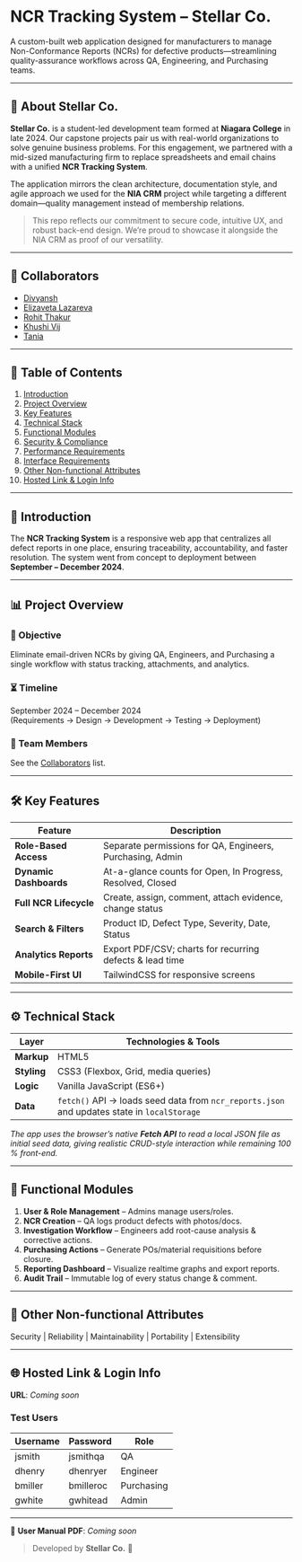 # NCR Tracking System – Stellar Co.

A custom-built web application designed for manufacturers to manage Non-Conformance Reports (NCRs) for defective products—streamlining quality-assurance workflows across QA, Engineering, and Purchasing teams.

---

## 👥 About Stellar Co.
**Stellar Co.** is a student-led development team formed at **Niagara College** in late 2024. Our capstone projects pair us with real-world organizations to solve genuine business problems. For this engagement, we partnered with a mid-sized manufacturing firm to replace spreadsheets and email chains with a unified **NCR Tracking System**.

The application mirrors the clean architecture, documentation style, and agile approach we used for the **NIA CRM** project while targeting a different domain—quality management instead of membership relations.

> This repo reflects our commitment to secure code, intuitive UX, and robust back-end design. We’re proud to showcase it alongside the NIA CRM as proof of our versatility.

---

## 🤝 Collaborators
- [Divyansh](https://github.com/Divyansh896)
- [Elizaveta Lazareva](https://github.com/Eliza707707)
- [Rohit Thakur](https://github.com/rohitthaku-rt)
- [Khushi Vij](https://github.com/Khushivij08)
- [Tania](https://github.com/Tania2024-design)

---

## 📌 Table of Contents
1. [Introduction](#introduction)  
2. [Project Overview](#project-overview)  
3. [Key Features](#key-features)  
4. [Technical Stack](#technical-stack)  
5. [Functional Modules](#functional-modules)  
6. [Security & Compliance](#security--compliance)  
7. [Performance Requirements](#performance-requirements)  
8. [Interface Requirements](#interface-requirements)  
9. [Other Non-functional Attributes](#other-non-functional-attributes)  
10. [Hosted Link & Login Info](#hosted-link--login-info)  

---

## 🧩 Introduction
The **NCR Tracking System** is a responsive web app that centralizes all defect reports in one place, ensuring traceability, accountability, and faster resolution. The system went from concept to deployment between **September – December 2024**.

---

## 📊 Project Overview
### 🎯 Objective
Eliminate email-driven NCRs by giving QA, Engineers, and Purchasing a single workflow with status tracking, attachments, and analytics.

### ⏳ Timeline
September 2024 – December 2024  
(Requirements → Design → Development → Testing → Deployment)

### 👥 Team Members
See the [Collaborators](#-collaborators) list.

---

## 🛠 Key Features
| Feature                 | Description                                                         |
|-------------------------|---------------------------------------------------------------------|
| **Role-Based Access**   | Separate permissions for QA, Engineers, Purchasing, Admin               |
| **Dynamic Dashboards**  | At-a-glance counts for Open, In Progress, Resolved, Closed         |
| **Full NCR Lifecycle**  | Create, assign, comment, attach evidence, change status            |
| **Search & Filters**    | Product ID, Defect Type, Severity, Date, Status                    |
| **Analytics Reports**   | Export PDF/CSV; charts for recurring defects & lead time           |
| **Mobile-First UI**     | TailwindCSS for responsive screens                                 |

---

## ⚙️ Technical Stack

| Layer        | Technologies & Tools                              |
|--------------|---------------------------------------------------|
| **Markup**   | HTML5                                             |
| **Styling**  | CSS3 (Flexbox, Grid, media queries)               |
| **Logic**    | Vanilla JavaScript (ES6+)                         |
| **Data**     | `fetch()` API → loads seed data from `ncr_reports.json` and updates state in `localStorage` |

*The app uses the browser’s native **Fetch API** to read a local JSON file as initial seed data, giving realistic CRUD-style interaction while remaining 100 % front-end.*

---

## 🧩 Functional Modules
1. **User & Role Management** – Admins manage users/roles.  
2. **NCR Creation** – QA logs product defects with photos/docs.  
3. **Investigation Workflow** – Engineers add root-cause analysis & corrective actions.  
4. **Purchasing Actions** – Generate POs/material requisitions before closure.  
5. **Reporting Dashboard** – Visualize realtime graphs and export reports.  
6. **Audit Trail** – Immutable log of every status change & comment.

---

## 🔧 Other Non-functional Attributes
Security | Reliability | Maintainability | Portability | Extensibility

---

## 🌐 Hosted Link & Login Info
**URL**: *Coming soon*  

### Test Users
| Username               | Password | Role       |
|---------------------|----------|------------|
| jsmith         | jsmithqa | QA         |
| dhenry        | dhenryer | Engineer   |
| bmiller | bmilleroc | Purchasing |
| gwhite | gwhitead | Admin |

---

📄 **User Manual PDF**: _Coming soon_

> Developed by **Stellar Co.** 🚀
